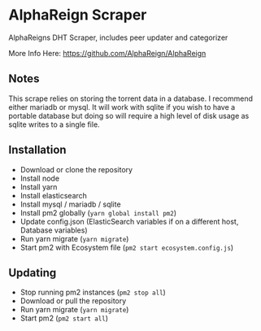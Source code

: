 # AlphaReign Scraper

AlphaReigns DHT Scraper, includes peer updater and categorizer

More Info Here: https://github.com/AlphaReign/AlphaReign

## Notes

This scrape relies on storing the torrent data in a database. I recommend either mariadb or mysql. It will work with sqlite if you wish to have a portable database but doing so will require a high level of disk usage as sqlite writes to a single file.

## Installation

-   Download or clone the repository
-   Install node
-   Install yarn
-   Install elasticsearch
-   Install mysql / mariadb / sqlite
-   Install pm2 globally (`yarn global install pm2`)
-   Update config.json (ElasticSearch variables if on a different host, Database variables)
-   Run yarn migrate (`yarn migrate`)
-   Start pm2 with Ecosystem file (`pm2 start ecosystem.config.js`)

## Updating

-   Stop running pm2 instances (`pm2 stop all`)
-   Download or pull the repository
-   Run yarn migrate (`yarn migrate`)
-   Start pm2 (`pm2 start all`)

